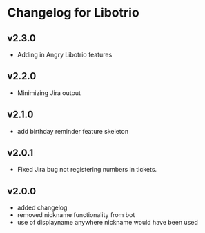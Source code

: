 # Changelog for Libotrio

## v2.3.0
* Adding in Angry Libotrio features

## v2.2.0
* Minimizing Jira output

## v2.1.0
* add birthday reminder feature skeleton

## v2.0.1
* Fixed Jira bug not registering numbers in tickets.

## v2.0.0
* added changelog
* removed nickname functionality from bot
* use of displayname anywhere nickname would have been used

